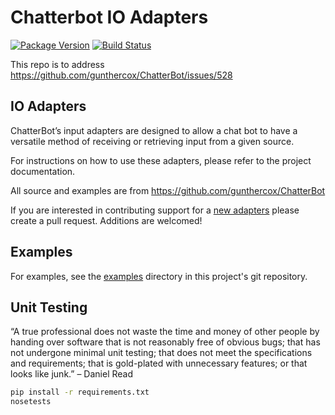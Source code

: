 # Chatterbot IO Adapters

[![Package Version](https://img.shields.io/pypi/v/chatterbot-io-adapters.svg)](https://pypi.python.org/pypi/chatterbot-io-adapters/)
[![Build Status](https://travis-ci.org/vkosuri/chatterbot-io-adapters.svg?branch=master)](https://travis-ci.org/vkosuri/chatterbot-io-adapters)

This repo is to address https://github.com/gunthercox/ChatterBot/issues/528

## IO Adapters

ChatterBot’s input adapters are designed to allow a chat bot to have a versatile method of receiving or retrieving input from a given source.


For instructions on how to use these adapters, please refer to the project documentation.

All source and examples are from https://github.com/gunthercox/ChatterBot

If you are interested in contributing support for a [new adapters](http://chatterbot.readthedocs.io/en/stable/input/create-an-input-adapter.html) please create a pull request. Additions are welcomed!

## Examples

For examples, see the [examples](./examples) directory in this project's git repository.

## Unit Testing

“A true professional does not waste the time and money of other people by handing over software that is not reasonably free of obvious bugs; that has not undergone minimal unit testing; that does not meet the specifications and requirements; that is gold-plated with unnecessary features; or that looks like junk.” – Daniel Read

``` Bash
pip install -r requirements.txt
nosetests
```
